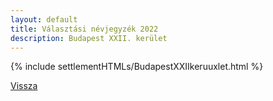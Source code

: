 ```yaml
---
layout: default
title: Választási névjegyzék 2022
description: Budapest XXII. kerület
---
```


{% include settlementHTMLs/BudapestXXIIkeruuxlet.html %}

[Vissza](../)